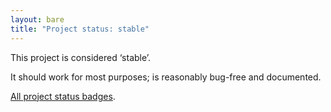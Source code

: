 ```yaml
---
layout: bare
title: "Project status: stable"
---
```


This project is considered ‘stable’.

It should work for most purposes; is reasonably bug-free and documented.

[All project status badges][status].

[status]: /weblog/project-status-badges.html

